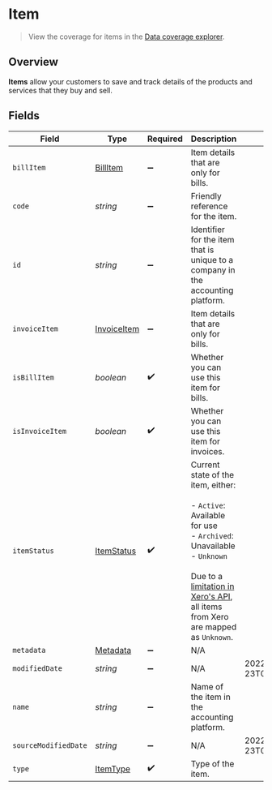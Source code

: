 # Item

> View the coverage for items in the <a className="external" href="https://knowledge.codat.io/supported-features/accounting?view=tab-by-data-type&dataType=items" target="_blank">Data coverage explorer</a>.

## Overview

**Items** allow your customers to save and track details of the products and services that they buy and sell.



## Fields

| Field                                                                                                                                                                                                                                                                                                                 | Type                                                                                                                                                                                                                                                                                                                  | Required                                                                                                                                                                                                                                                                                                              | Description                                                                                                                                                                                                                                                                                                           | Example                                                                                                                                                                                                                                                                                                               |
| --------------------------------------------------------------------------------------------------------------------------------------------------------------------------------------------------------------------------------------------------------------------------------------------------------------------- | --------------------------------------------------------------------------------------------------------------------------------------------------------------------------------------------------------------------------------------------------------------------------------------------------------------------- | --------------------------------------------------------------------------------------------------------------------------------------------------------------------------------------------------------------------------------------------------------------------------------------------------------------------- | --------------------------------------------------------------------------------------------------------------------------------------------------------------------------------------------------------------------------------------------------------------------------------------------------------------------- | --------------------------------------------------------------------------------------------------------------------------------------------------------------------------------------------------------------------------------------------------------------------------------------------------------------------- |
| `billItem`                                                                                                                                                                                                                                                                                                            | [BillItem](../../models/shared/billitem.md)                                                                                                                                                                                                                                                                           | :heavy_minus_sign:                                                                                                                                                                                                                                                                                                    | Item details that are only for bills.                                                                                                                                                                                                                                                                                 |                                                                                                                                                                                                                                                                                                                       |
| `code`                                                                                                                                                                                                                                                                                                                | *string*                                                                                                                                                                                                                                                                                                              | :heavy_minus_sign:                                                                                                                                                                                                                                                                                                    | Friendly reference for the item.                                                                                                                                                                                                                                                                                      |                                                                                                                                                                                                                                                                                                                       |
| `id`                                                                                                                                                                                                                                                                                                                  | *string*                                                                                                                                                                                                                                                                                                              | :heavy_minus_sign:                                                                                                                                                                                                                                                                                                    | Identifier for the item that is unique to a company in the accounting platform.                                                                                                                                                                                                                                       |                                                                                                                                                                                                                                                                                                                       |
| `invoiceItem`                                                                                                                                                                                                                                                                                                         | [InvoiceItem](../../models/shared/invoiceitem.md)                                                                                                                                                                                                                                                                     | :heavy_minus_sign:                                                                                                                                                                                                                                                                                                    | Item details that are only for bills.                                                                                                                                                                                                                                                                                 |                                                                                                                                                                                                                                                                                                                       |
| `isBillItem`                                                                                                                                                                                                                                                                                                          | *boolean*                                                                                                                                                                                                                                                                                                             | :heavy_check_mark:                                                                                                                                                                                                                                                                                                    | Whether you can use this item for bills.                                                                                                                                                                                                                                                                              |                                                                                                                                                                                                                                                                                                                       |
| `isInvoiceItem`                                                                                                                                                                                                                                                                                                       | *boolean*                                                                                                                                                                                                                                                                                                             | :heavy_check_mark:                                                                                                                                                                                                                                                                                                    | Whether you can use this item for invoices.                                                                                                                                                                                                                                                                           |                                                                                                                                                                                                                                                                                                                       |
| `itemStatus`                                                                                                                                                                                                                                                                                                          | [ItemStatus](../../models/shared/itemstatus.md)                                                                                                                                                                                                                                                                       | :heavy_check_mark:                                                                                                                                                                                                                                                                                                    | Current state of the item, either:<br/><br/>- `Active`: Available for use<br/>- `Archived`: Unavailable<br/>- `Unknown`<br/><br/>Due to a [limitation in Xero's API](https://docs.codat.io/integrations/accounting/xero/xero-faq#why-do-all-of-my-items-from-xero-have-their-status-as-unknown), all items from Xero are mapped as `Unknown`. |                                                                                                                                                                                                                                                                                                                       |
| `metadata`                                                                                                                                                                                                                                                                                                            | [Metadata](../../models/shared/metadata.md)                                                                                                                                                                                                                                                                           | :heavy_minus_sign:                                                                                                                                                                                                                                                                                                    | N/A                                                                                                                                                                                                                                                                                                                   |                                                                                                                                                                                                                                                                                                                       |
| `modifiedDate`                                                                                                                                                                                                                                                                                                        | *string*                                                                                                                                                                                                                                                                                                              | :heavy_minus_sign:                                                                                                                                                                                                                                                                                                    | N/A                                                                                                                                                                                                                                                                                                                   | 2022-10-23T00:00:00.000Z                                                                                                                                                                                                                                                                                              |
| `name`                                                                                                                                                                                                                                                                                                                | *string*                                                                                                                                                                                                                                                                                                              | :heavy_minus_sign:                                                                                                                                                                                                                                                                                                    | Name of the item in the accounting platform.                                                                                                                                                                                                                                                                          |                                                                                                                                                                                                                                                                                                                       |
| `sourceModifiedDate`                                                                                                                                                                                                                                                                                                  | *string*                                                                                                                                                                                                                                                                                                              | :heavy_minus_sign:                                                                                                                                                                                                                                                                                                    | N/A                                                                                                                                                                                                                                                                                                                   | 2022-10-23T00:00:00.000Z                                                                                                                                                                                                                                                                                              |
| `type`                                                                                                                                                                                                                                                                                                                | [ItemType](../../models/shared/itemtype.md)                                                                                                                                                                                                                                                                           | :heavy_check_mark:                                                                                                                                                                                                                                                                                                    | Type of the item.                                                                                                                                                                                                                                                                                                     |                                                                                                                                                                                                                                                                                                                       |